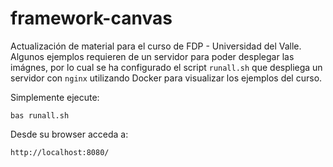 # framework-canvas

Actualización de material para el curso de FDP - Universidad del Valle. Algunos ejemplos requieren de un servidor para poder desplegar las imágnes, por lo cual se ha configurado el script `runall.sh` que despliega un servidor con `nginx` utilizando Docker para visualizar los ejemplos del curso.

Simplemente ejecute:
```
bas runall.sh
```

Desde su browser acceda a:
```
http://localhost:8080/
```

